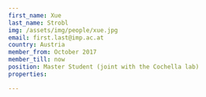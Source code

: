 ```yaml
---
first_name: Xue
last_name: Strobl
img: /assets/img/people/xue.jpg
email: first.last@imp.ac.at
country: Austria
member_from: October 2017
member_till: now
position: Master Student (joint with the Cochella lab)
properties:

---
```

